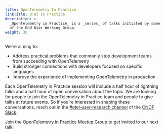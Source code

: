 ```yaml
---
title: OpenTelemetry In Practice
linkTitle: OTel in Practice
description: >-
  _OpenTelemetry in Practice_ is a _series_ of talks initiated by some members
  of the End User Working Group.
weight: 30
---
```


We’re aiming to:

- Address practical problems that commonly stop development teams from
  succeeding with OpenTelemetry
- Build stronger connections with developers focused on specific languages
- Improve the experience of implementing OpenTelemetry in production

Each OpenTelemetry in Practice session will include a half hour of lightning
talks and a half hour of open conversation about the topic. We are looking for
people to join the OpenTelemetry in Practice team and people to give talks at
future events. So if you’re interested in shaping these conversations, reach out
in the
[#otel-user-research channel](https://cloud-native.slack.com/archives/C01RT3MSWGZ)
of the [CNCF Slack](https://slack.cncf.io).

Join the
[OpenTelemetry in Practice Meetup Group](https://meetup.com/opentelemetry-in-practice-meetup-group)
to get invited to our next talk!
